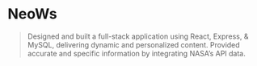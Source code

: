 # NeoWs

> Designed and built a full-stack application using React, Express, & MySQL, delivering dynamic and personalized content. Provided accurate and specific information by integrating NASA’s API data.
